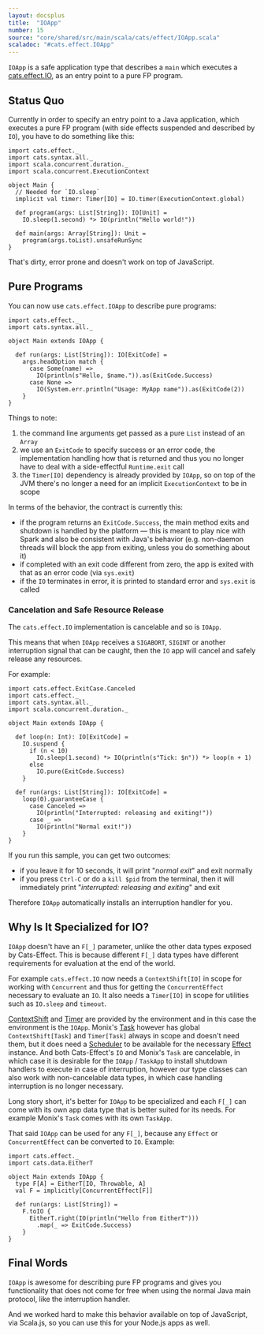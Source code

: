 ```yaml
---
layout: docsplus
title:  "IOApp"
number: 15
source: "core/shared/src/main/scala/cats/effect/IOApp.scala"
scaladoc: "#cats.effect.IOApp"
---
```


`IOApp` is a safe application type that describes a `main` 
which executes a [cats.effect.IO](./io.html), as an entry point to 
a pure FP program.

<nav role="navigation" id="toc"></nav>

## Status Quo

Currently in order to specify an entry point to a Java application,
which executes a pure FP program (with side effects suspended and
described by `IO`), you have to do something like this:

```tut:silent
import cats.effect._
import cats.syntax.all._
import scala.concurrent.duration._
import scala.concurrent.ExecutionContext

object Main {
  // Needed for `IO.sleep`
  implicit val timer: Timer[IO] = IO.timer(ExecutionContext.global)
  
  def program(args: List[String]): IO[Unit] =
    IO.sleep(1.second) *> IO(println("Hello world!"))
    
  def main(args: Array[String]): Unit =
    program(args.toList).unsafeRunSync
}
```

That's dirty, error prone and doesn't work on top of JavaScript.

## Pure Programs

You can now use `cats.effect.IOApp` to describe pure programs:

```tut:reset:silent
import cats.effect._
import cats.syntax.all._

object Main extends IOApp {

  def run(args: List[String]): IO[ExitCode] =
    args.headOption match {
      case Some(name) =>
        IO(println(s"Hello, $name.")).as(ExitCode.Success)
      case None =>
        IO(System.err.println("Usage: MyApp name")).as(ExitCode(2))
    }  
}
```

Things to note:

1. the command line arguments get passed as a pure `List` instead of an `Array`
2. we use an `ExitCode` to specify success or an error code, the implementation 
   handling how that is returned and thus you no longer have to deal with a
   side-effectful `Runtime.exit` call
3. the `Timer[IO]` dependency is already provided by `IOApp`,
   so on top of the JVM there's no longer a need for an implicit
   `ExecutionContext` to be in scope
   
In terms of the behavior, the contract is currently this:

- if the program returns an `ExitCode.Success`, the main method exits and
  shutdown is handled by the platform — this is meant to play nice with 
  Spark and also be consistent with Java's behavior (e.g. non-daemon threads
  will block the app from exiting, unless you do something about it)
- if completed with an exit code different from zero, the app is exited
  with that as an error code (via `sys.exit`)
- if the `IO` terminates in error, it is printed to standard error and
  `sys.exit` is called
  
### Cancelation and Safe Resource Release

The `cats.effect.IO` implementation is cancelable and so is `IOApp`.

This means that when `IOApp` receives a `SIGABORT`, `SIGINT` or another
interruption signal that can be caught, then the `IO` app will cancel
and safely release any resources.

For example:

```tut:silent
import cats.effect.ExitCase.Canceled
import cats.effect._
import cats.syntax.all._
import scala.concurrent.duration._

object Main extends IOApp {

  def loop(n: Int): IO[ExitCode] =
    IO.suspend {
      if (n < 10)
        IO.sleep(1.second) *> IO(println(s"Tick: $n")) *> loop(n + 1)
      else
        IO.pure(ExitCode.Success)
    }

  def run(args: List[String]): IO[ExitCode] =
    loop(0).guaranteeCase {
      case Canceled =>
        IO(println("Interrupted: releasing and exiting!"))
      case _ =>
        IO(println("Normal exit!"))
    }
}
```

If you run this sample, you can get two outcomes:

- if you leave it for 10 seconds, it will print "*normal exit*" and exit normally
- if you press `Ctrl-C` or do a `kill $pid` from the terminal, then it will immediately print
  "*interrupted: releasing and exiting*" and exit
  
Therefore `IOApp` automatically installs an interruption handler for you.

## Why Is It Specialized for IO?

`IOApp` doesn't have an `F[_]` parameter, unlike the other data types 
exposed by Cats-Effect. This is because different `F[_]` data types have 
different requirements for evaluation at the end of the world.

For example `cats.effect.IO` now needs a `ContextShift[IO]` in scope
for working with `Concurrent` and thus for getting the
`ConcurrentEffect` necessary to evaluate an `IO`. It also needs a
`Timer[IO]` in scope for utilities such as `IO.sleep` and `timeout`.
 
[ContextShift](../datatypes/contextshift.html) and
[Timer](../datatypes/timer.html) are provided by the environment and
in this case the environment is the `IOApp`. Monix's
[Task](https://monix.io/docs/3x/eval/task.html) however has global
`ContextShift[Task]` and `Timer[Task]` always in scope and doesn't
need them, but it does need a
[Scheduler](https://monix.io/docs/3x/execution/scheduler.html) to be
available for the necessary [Effect](effect.html) instance. And both
Cats-Effect's `IO` and Monix's `Task` are cancelable, in which case it
is desirable for the `IOApp` / `TaskApp` to install shutdown handlers
to execute in case of interruption, however our type classes can also
work with non-cancelable data types, in which case handling
interruption is no longer necessary.

Long story short, it's better for `IOApp` to be specialized and
each `F[_]` can come with its own app data type that is better suited
for its needs. For example Monix's `Task` comes with its own `TaskApp`.

That said `IOApp` can be used for any `F[_]`, because any `Effect`
or `ConcurrentEffect` can be converted to `IO`. Example:

```tut:silent
import cats.effect._
import cats.data.EitherT

object Main extends IOApp {
  type F[A] = EitherT[IO, Throwable, A]
  val F = implicitly[ConcurrentEffect[F]]

  def run(args: List[String]) = 
    F.toIO {
      EitherT.right(IO(println("Hello from EitherT")))
        .map(_ => ExitCode.Success)
    }
}
```

## Final Words

`IOApp` is awesome for describing pure FP programs and gives you functionality 
that does not come for free when using the normal Java main protocol, like the
interruption handler.

And we worked hard to make this behavior available on top of JavaScript, via 
Scala.js, so you can use this for your Node.js apps as well.
